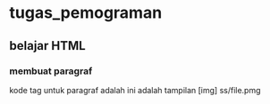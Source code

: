 # tugas_pemograman 
## belajar HTML

### membuat paragraf
kode tag untuk paragraf adalah 
ini adalah tampilan
[img] ss/file.pmg